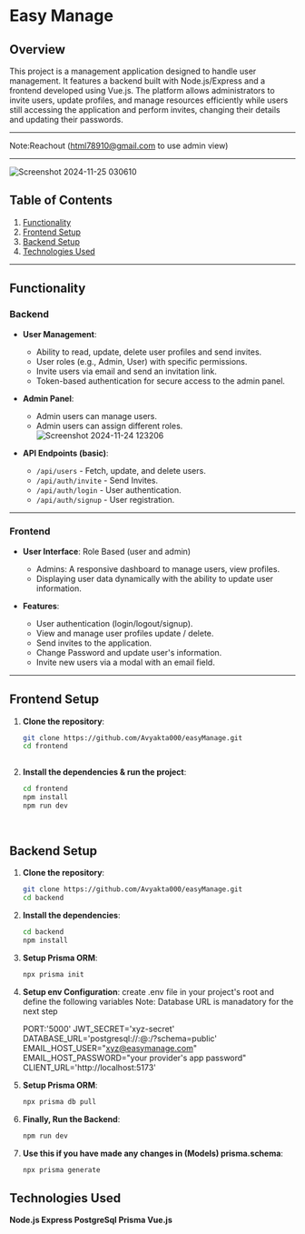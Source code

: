 # Easy Manage

## Overview

This project is a management application designed to handle user management. It features a backend built with Node.js/Express and a frontend developed using Vue.js. The platform allows administrators to invite users, update profiles, and manage resources efficiently while users still accessing the application and perform invites, changing their details and updating their passwords.

---
Note:Reachout (html78910@gmail.com to use admin view)

---
![Screenshot 2024-11-25 030610](https://github.com/user-attachments/assets/7a421ef7-ea6b-4951-a3e3-0838ec7d76b0)

## Table of Contents

1. [Functionality](#functionality)
2. [Frontend Setup](#frontend-setup)
3. [Backend Setup](#backend-setup)
4. [Technologies Used](#technologies-used)

---

## Functionality

### Backend

- **User Management**: 
  - Ability to read, update, delete user profiles and send invites.
  - User roles (e.g., Admin, User) with specific permissions.
  - Invite users via email and send an invitation link.
  - Token-based authentication for secure access to the admin panel.
  
- **Admin Panel**:
  - Admin users can manage users.
  - Admin users can assign different roles.
  ![Screenshot 2024-11-24 123206](https://github.com/user-attachments/assets/ace8e0d8-f89f-4e4f-b792-a08147e2e015)

- **API Endpoints (basic)**:
  - `/api/users` - Fetch, update, and delete users.
  - `/api/auth/invite` - Send Invites.
  - `/api/auth/login` - User authentication.
  - `/api/auth/signup` - User registration.

---

### Frontend

- **User Interface**: Role Based (user and admin)
  - Admins: A responsive dashboard to manage users, view profiles.
  - Displaying user data dynamically with the ability to update user information.
  
- **Features**:
  - User authentication (login/logout/signup).
  - View and manage user profiles update / delete.
  - Send invites to the application.
  - Change Password and update user's information.
  - Invite new users via a modal with an email field.

---

## Frontend Setup

1. **Clone the repository**:
   ```bash
   git clone https://github.com/Avyakta000/easyManage.git
   cd frontend
  
2. **Install the dependencies & run the project**:
   ```bash
   cd frontend
   npm install
   npm run dev
  
  

## Backend Setup

1. **Clone the repository**:
   ```bash
   git clone https://github.com/Avyakta000/easyManage.git
   cd backend

2. **Install the dependencies**:
   ```bash
   cd backend
   npm install
   
3. **Setup Prisma ORM**:
   ```bash
   npx prisma init

4. **Setup env Configuration**:
   create .env file in your project's root and define the following variables
   Note: Database URL is manadatory for the next step

   PORT:'5000'
   JWT_SECRET='xyz-secret'
   DATABASE_URL='postgresql://<username>:<password>@<host>:<port>/<database>?schema=public'
   EMAIL_HOST_USER="xyz@easymanage.com"
   EMAIL_HOST_PASSWORD="your provider's app password"
   CLIENT_URL='http://localhost:5173'

5. **Setup Prisma ORM**:
   ```bash
   npx prisma db pull 

6. **Finally, Run the Backend**:
   ```bash
   npm run dev
   
7. **Use this if you have made any changes in (Models) prisma.schema**:
   ```bash
   npx prisma generate

## Technologies Used
   **Node.js Express PostgreSql Prisma Vue.js**




